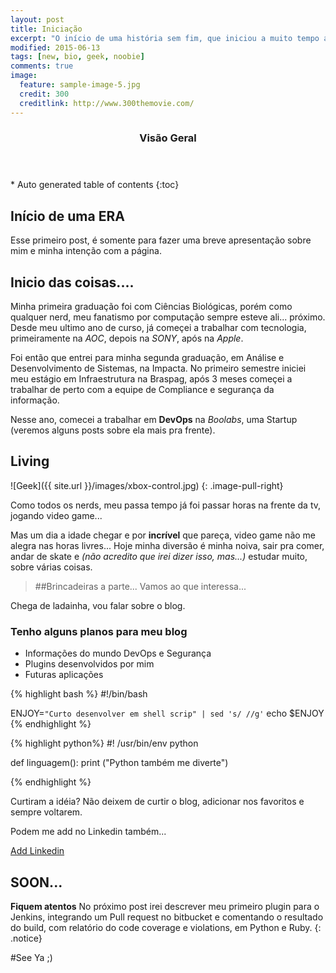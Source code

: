 ```yaml
---
layout: post
title: Iniciação
excerpt: "O início de uma história sem fim, que iniciou a muito tempo atrás, mas que tem seu fim bem distante aos olhos humanos."
modified: 2015-06-13
tags: [new, bio, geek, noobie]
comments: true
image:
  feature: sample-image-5.jpg
  credit: 300
  creditlink: http://www.300themovie.com/
---
```


<section id="table-of-contents" class="toc">
  <header>
    <h3>Visão Geral</h3>
  </header>
<div id="drawer" markdown="1">
*  Auto generated table of contents
{:toc}
</div>
</section><!-- /#table-of-contents -->

## Início de uma ERA

Esse primeiro post, é somente para fazer uma breve apresentação sobre mim e minha intenção com a página.

## Inicio das coisas....

Minha primeira graduação foi com Ciências Biológicas, porém como qualquer nerd, meu fanatismo por computação sempre esteve ali... próximo. Desde meu ultimo ano de curso, já começei a trabalhar com tecnologia, primeiramente na *AOC*, depois na *SONY*, após na *Apple*.

Foi então que entrei para minha segunda graduação, em Análise e Desenvolvimento de Sistemas, na Impacta.
No primeiro semestre iniciei meu estágio em Infraestrutura na Braspag, após 3 meses começei a trabalhar de perto com a equipe de Compliance e segurança da informação. 

Nesse ano, comecei a trabalhar em **DevOps** na *Boolabs*, uma Startup (veremos alguns posts sobre ela mais pra frente).

## Living

![Geek]({{ site.url }}/images/xbox-control.jpg)
{: .image-pull-right}

Como todos os nerds, meu passa tempo já foi passar horas na frente da tv, jogando video game...

Mas um dia a idade chegar e por **incrível** que pareça, video game não me alegra nas horas livres... Hoje minha diversão é minha noiva, sair pra comer, andar de skate e *(não acredito que irei dizer isso, mas...)* estudar muito, sobre várias coisas.

 
> ##Brincadeiras a parte... Vamos ao que interessa...

Chega de ladainha, vou falar sobre o blog.

### Tenho alguns planos para meu blog

* Informações do mundo DevOps e Segurança
* Plugins desenvolvidos por mim
* Futuras aplicações

{% highlight bash %}
#!/bin/bash

ENJOY=`"Curto desenvolver em shell scrip" | sed 's/ //g'`
echo $ENJOY
{% endhighlight %}

{% highlight python%}
#! /usr/bin/env python

def linguagem():
  print ("Python também me diverte")

{% endhighlight %}

Curtiram a idéia? Não deixem de curtir o blog, adicionar nos favoritos e sempre voltarem. 

Podem me add no Linkedin também...

<a href="https://br.linkedin.com/in/icarobichir" class="btn btn-success">Add Linkedin</a>


## SOON...

**Fiquem atentos** No próximo post irei descrever meu primeiro plugin para o Jenkins, integrando um Pull request no bitbucket e comentando o resultado do build, com relatório do code coverage e violations, em Python e Ruby.
{: .notice}

#See Ya ;)
